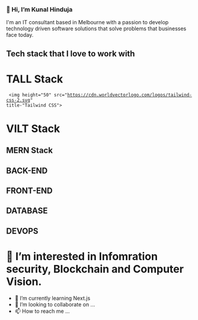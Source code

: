### 👋 Hi, I’m Kunal Hinduja

I'm an IT consultant based in Melbourne with a passion to develop technology driven software solutions that solve problems that businesses face today.

## Tech stack that I love to work with

# TALL Stack

<code> <img height="50" src="https://cdn.worldvectorlogo.com/logos/tailwind-css-2.svg" title-"Tailwind CSS"></code>
# VILT Stack


## MERN Stack


## BACK-END


## FRONT-END

## DATABASE 

## DEVOPS



# 👀 I’m interested in Infomration security, Blockchain and Computer Vision.

- 🌱 I’m currently learning Next.js
- 💞️ I’m looking to collaborate on ...
- 📫 How to reach me ...

<!---
krhinduja12/krhinduja12 is a ✨ special ✨ repository because its `README.md` (this file) appears on your GitHub profile.
You can click the Preview link to take a look at your changes.
--->

